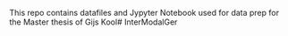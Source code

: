 This repo contains datafiles and Jypyter Notebook used  for data prep for the Master thesis of Gijs Kool# InterModalGer
